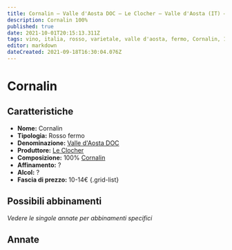 ```yaml
---
title: Cornalin – Valle d'Aosta DOC – Le Clocher – Valle d'Aosta (IT) – 10-14€ –  s.v.
description: Cornalin 100%
published: true
date: 2021-10-01T20:15:13.311Z
tags: vino, italia, rosso, varietale, valle d'aosta, fermo, Cornalin, 10-14€
editor: markdown
dateCreated: 2021-09-18T16:30:04.076Z 
---
```


# Cornalin

## Caratteristiche
- **Nome:** Cornalin
- **Tipologia:** Rosso fermo
- **Denominazione:** [Valle d'Aosta DOC](/denominazioni/Italia/Valle-d-Aosta/DOC/Valle-d-Aosta) 
- **Produttore:** [Le Clocher](/produttori/Italia/Valle-d-Aosta/Le-Clocher) 
- **Composizione:** 100% [Cornalin](/vitigni/Italia/bacca-nera/cornalin) 
- **Affinamento:** ?
- **Alcol:** ?
- **Fascia di prezzo:** 10-14€
{.grid-list}




## Possibili abbinamenti
*Vedere le singole annate per abbinamenti specifici*


## Annate


